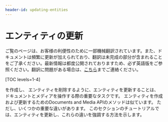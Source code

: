 ```yaml
---
header-id: updating-entities
---
```


# エンティティの更新

<p class="alert alert-info"><span class="wysiwyg-color-blue120">ご覧のページは、お客様の利便性のために一部機械翻訳されています。また、ドキュメントは頻繁に更新が加えられており、翻訳は未完成の部分が含まれることをご了承ください。最新情報は都度公開されておりますため、必ず英語版をご参照ください。翻訳に問題がある場合は、<a href="mailto:support-content-jp@liferay.com">こちら</a>までご連絡ください。</span></p>

[TOC levels=1-4]

[](/docs/7-1/tutorials/-/knowledge_base/t/creating-files-folders-and-shortcuts) を作成し、 [](/docs/7-1/tutorials/-/knowledge_base/t/deleting-entities) エンティティを削除するように、エンティティを更新することは、ドキュメントとメディアを操作する際の重要なタスクです。 エンティティを作成および更新するためのDocuments and Media APIのメソッドは似ています。 ただし、いくつかの重要な違いがあります。 このセクションのチュートリアルでは、エンティティを更新し、これらの違いを強調する方法を示します。
